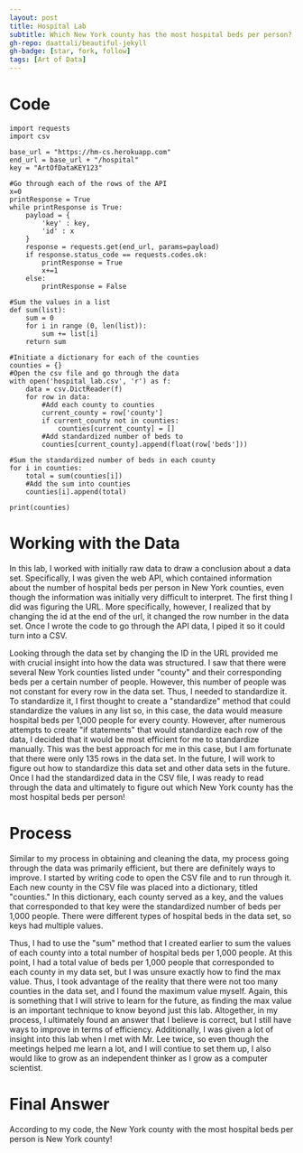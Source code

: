```yaml
---
layout: post
title: Hospital Lab
subtitle: Which New York county has the most hospital beds per person?
gh-repo: daattali/beautiful-jekyll
gh-badge: [star, fork, follow]
tags: [Art of Data]
---
```


# Code

    import requests
    import csv

    base_url = "https://hm-cs.herokuapp.com"
    end_url = base_url + "/hospital"
    key = "ArtOfDataKEY123"
    
    #Go through each of the rows of the API
    x=0
    printResponse = True
    while printResponse is True:
        payload = {
            'key' : key,
            'id' : x
        }
        response = requests.get(end_url, params=payload)
        if response.status_code == requests.codes.ok:
            printResponse = True
            x+=1
        else:
            printResponse = False
    
    #Sum the values in a list
    def sum(list):
        sum = 0
        for i in range (0, len(list)):
            sum += list[i]
        return sum

    #Initiate a dictionary for each of the counties
    counties = {}
    #Open the csv file and go through the data
    with open('hospital_lab.csv', 'r') as f:
        data = csv.DictReader(f)
        for row in data:
            #Add each county to counties
            current_county = row['county']
            if current_county not in counties:
                counties[current_county] = []
            #Add standardized number of beds to 
            counties[current_county].append(float(row['beds']))
    
    #Sum the standardized number of beds in each county
    for i in counties:
        total = sum(counties[i])
        #Add the sum into counties
        counties[i].append(total)

    print(counties)



# Working with the Data

In this lab, I worked with initially raw data to draw a conclusion about a data set. Specifically, I was given the web API, which contained information about the number of hospital beds per person in New York counties, even though the information was initially very difficult to interpret. The first thing I did was figuring the URL. More specifically, however, I realized that by changing the id at the end of the url, it changed the row number in the data set. Once I wrote the code to go through the API data, I piped it so it could turn into a CSV.

Looking through the data set by changing the ID in the URL provided me with crucial insight into how the data was structured. I saw that there were several New York counties listed under "county" and their corresponding beds per a certain number of people. However, this number of people was not constant for every row in the data set. Thus, I needed to standardize it. To standardize it, I first thought to create a "standardize" method that could standardize the values in any list so, in this case, the data would measure hospital beds per 1,000 people for every county. However, after numerous attempts to create "if statements" that would standardize each row of the data, I decided that it would be most efficient for me to standardize manually. This was the best approach for me in this case, but I am fortunate that there were only 135 rows in the data set. In the future, I will work to figure out how to standardize this data set and other data sets in the future. Once I had the standardized data in the CSV file, I was ready to read through the data and ultimately to figure out which New York county has the most hospital beds per person!


# Process

Similar to my process in obtaining and cleaning the data, my process going through the data was primarily efficient, but there are definitely ways to improve. I started by writing code to open the CSV file and to run through it. Each new county in the CSV file was placed into a dictionary, titled "counties." In this dictionary, each county served as a key, and the values that corresponded to that key were the standardized number of beds per 1,000 people. There were different types of hospital beds in the data set, so keys had multiple values.

Thus, I had to use the "sum" method that I created earlier to sum the values of each county into a total number of hospital beds per 1,000 people. At this point, I had a total value of beds per 1,000 people that corresponded to each county in my data set, but I was unsure exactly how to find the max value. Thus, I took advantage of the reality that there were not too many counties in the data set, and I found the maximum value myself. Again, this is something that I will strive to learn for the future, as finding the max value is an important technique to know beyond just this lab. Altogether, in my process, I ultimately found an answer that I believe is correct, but I still have ways to improve in terms of efficiency. Additionally, I was given a lot of insight into this lab when I met with Mr. Lee twice, so even though the meetings helped me learn a lot, and I will contiue to set them up, I also would like to grow as an independent thinker as I grow as a computer scientist.


# Final Answer

According to my code, the New York county with the most hospital beds per person is New York county!